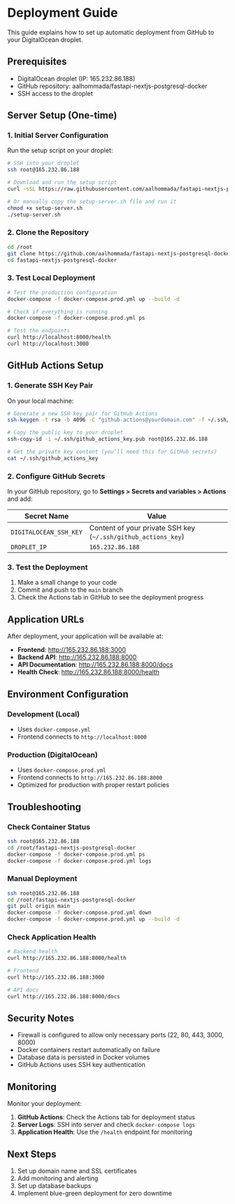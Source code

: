 # Deployment Guide

This guide explains how to set up automatic deployment from GitHub to your DigitalOcean droplet.

## Prerequisites

- DigitalOcean droplet (IP: 165.232.86.188)
- GitHub repository: aalhommada/fastapi-nextjs-postgresql-docker
- SSH access to the droplet

## Server Setup (One-time)

### 1. Initial Server Configuration

Run the setup script on your droplet:

```bash
# SSH into your droplet
ssh root@165.232.86.188

# Download and run the setup script
curl -sSL https://raw.githubusercontent.com/aalhommada/fastapi-nextjs-postgresql-docker/main/setup-server.sh | bash

# Or manually copy the setup-server.sh file and run it
chmod +x setup-server.sh
./setup-server.sh
```

### 2. Clone the Repository

```bash
cd /root
git clone https://github.com/aalhommada/fastapi-nextjs-postgresql-docker.git
cd fastapi-nextjs-postgresql-docker
```

### 3. Test Local Deployment

```bash
# Test the production configuration
docker-compose -f docker-compose.prod.yml up --build -d

# Check if everything is running
docker-compose -f docker-compose.prod.yml ps

# Test the endpoints
curl http://localhost:8000/health
curl http://localhost:3000
```

## GitHub Actions Setup

### 1. Generate SSH Key Pair

On your local machine:

```bash
# Generate a new SSH key pair for GitHub Actions
ssh-keygen -t rsa -b 4096 -C "github-actions@yourdomain.com" -f ~/.ssh/github_actions_key

# Copy the public key to your droplet
ssh-copy-id -i ~/.ssh/github_actions_key.pub root@165.232.86.188

# Get the private key content (you'll need this for GitHub secrets)
cat ~/.ssh/github_actions_key
```

### 2. Configure GitHub Secrets

In your GitHub repository, go to **Settings > Secrets and variables > Actions** and add:

| Secret Name | Value |
|-------------|-------|
| `DIGITALOCEAN_SSH_KEY` | Content of your private SSH key (`~/.ssh/github_actions_key`) |
| `DROPLET_IP` | `165.232.86.188` |

### 3. Test the Deployment

1. Make a small change to your code
2. Commit and push to the `main` branch
3. Check the Actions tab in GitHub to see the deployment progress

## Application URLs

After deployment, your application will be available at:

- **Frontend**: http://165.232.86.188:3000
- **Backend API**: http://165.232.86.188:8000
- **API Documentation**: http://165.232.86.188:8000/docs
- **Health Check**: http://165.232.86.188:8000/health

## Environment Configuration

### Development (Local)
- Uses `docker-compose.yml`
- Frontend connects to `http://localhost:8000`

### Production (DigitalOcean)
- Uses `docker-compose.prod.yml`
- Frontend connects to `http://165.232.86.188:8000`
- Optimized for production with proper restart policies

## Troubleshooting

### Check Container Status
```bash
ssh root@165.232.86.188
cd /root/fastapi-nextjs-postgresql-docker
docker-compose -f docker-compose.prod.yml ps
docker-compose -f docker-compose.prod.yml logs
```

### Manual Deployment
```bash
ssh root@165.232.86.188
cd /root/fastapi-nextjs-postgresql-docker
git pull origin main
docker-compose -f docker-compose.prod.yml down
docker-compose -f docker-compose.prod.yml up --build -d
```

### Check Application Health
```bash
# Backend health
curl http://165.232.86.188:8000/health

# Frontend
curl http://165.232.86.188:3000

# API docs
curl http://165.232.86.188:8000/docs
```

## Security Notes

- Firewall is configured to allow only necessary ports (22, 80, 443, 3000, 8000)
- Docker containers restart automatically on failure
- Database data is persisted in Docker volumes
- GitHub Actions uses SSH key authentication

## Monitoring

Monitor your deployment:

1. **GitHub Actions**: Check the Actions tab for deployment status
2. **Server Logs**: SSH into server and check `docker-compose logs`
3. **Application Health**: Use the `/health` endpoint for monitoring

## Next Steps

1. Set up domain name and SSL certificates
2. Add monitoring and alerting
3. Set up database backups
4. Implement blue-green deployment for zero downtime
